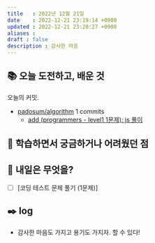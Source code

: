 ```yaml
---
title   : 2022년 12월 21일 
date    : 2022-12-21 23:19:14 +0900
updated : 2022-12-21 23:20:27 +0900
aliases : 
draft : false
description : 감사한 마음
---
```

## 📚 오늘 도전하고, 배운 것

<!-- commit -->
오늘의 커밋.
- [padosum/algorithm](https://github.com/padosum/algorithm) 1 commits
  - [add (programmers - level1 1문제): js 풀이](https://github.com/padosum/algorithm/commit/5654e2add7b9e1748d700bd3f943055835393f6b)
<!-- commitstop -->

## 🤔 학습하면서 궁금하거나 어려웠던 점

## 🌅 내일은 무엇을?
- [ ] [코딩 테스트 문제 풀기 (1문제)]

## ✒️ log
- 감사한 마음도 가지고 용기도 가지자. 할 수 있다!
